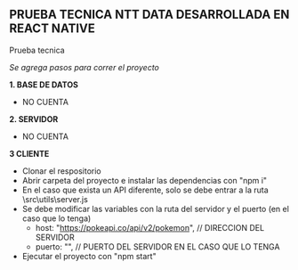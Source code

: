 ## PRUEBA TECNICA NTT DATA DESARROLLADA EN REACT NATIVE
 Prueba tecnica

*Se agrega pasos para correr el proyecto*

**1. BASE DE DATOS**
  - NO CUENTA

**2. SERVIDOR**
  - NO CUENTA

**3 CLIENTE**
  - Clonar el respositorio
  - Abrir carpeta del proyecto e instalar las dependencias con "npm i"
  - En el caso que exista un API diferente, solo se debe entrar a la ruta \src\utils\server.js
  - Se debe modificar las variables con la ruta del servidor y el puerto (en el caso que lo tenga)
    - host: "https://pokeapi.co/api/v2/pokemon", // DIRECCION DEL SERVIDOR
    - puerto: "", // PUERTO DEL SERVIDOR EN EL CASO QUE LO TENGA
  - Ejecutar el proyecto con "npm start"
